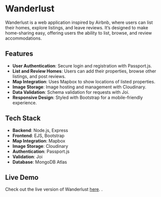# Wanderlust

Wanderlust is a web application inspired by Airbnb, where users can list their homes, explore listings, and leave reviews. It’s designed to make home-sharing easy, offering users the ability to list, browse, and review accommodations.

## Features
- **User Authentication**: Secure login and registration with Passport.js.
- **List and Review Homes**: Users can add their properties, browse other listings, and post reviews.
- **Map Integration**: Uses Mapbox to show locations of listed properties.
- **Image Storage**: Image hosting and management with Cloudinary.
- **Data Validation**: Schema validation for requests with Joi.
- **Responsive Design**: Styled with Bootstrap for a mobile-friendly experience.

## Tech Stack
- **Backend**: Node.js, Express
- **Frontend**: EJS, Bootstrap
- **Map Integration**: Mapbox
- **Image Storage**: Cloudinary
- **Authentication**: Passport.js
- **Validation**: Joi
- **Database**: MongoDB Atlas

## Live Demo
Check out the live version of Wanderlust [here](https://wanderlust-1-y0wm.onrender.com/).
.

